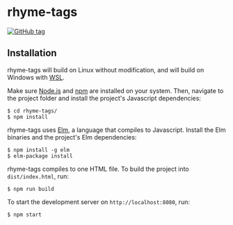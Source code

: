 # rhyme-tags

[![GitHub tag](https://img.shields.io/github/tag/jackwillis/rhyme-tags.svg?style=flat-square)]()

## Installation

rhyme-tags will build on Linux without modification,
and will build on Windows with [WSL](https://docs.microsoft.com/en-us/windows/wsl/about).

Make sure [Node.js](https://nodejs.org)
and [npm](https://www.npmjs.com)
are installed on your system.
Then, navigate to the project folder and
install the project's Javascript dependencies:

    $ cd rhyme-tags/
    $ npm install

rhyme-tags uses [Elm](http://elm-lang.org),
a language that compiles to Javascript.
Install the Elm binaries and the project's Elm dependencies:

    $ npm install -g elm
    $ elm-package install

rhyme-tags compiles to one HTML file.
To build the project into `dist/index.html`, run:

    $ npm run build

To start the development server on `http://localhost:8080`, run:

    $ npm start